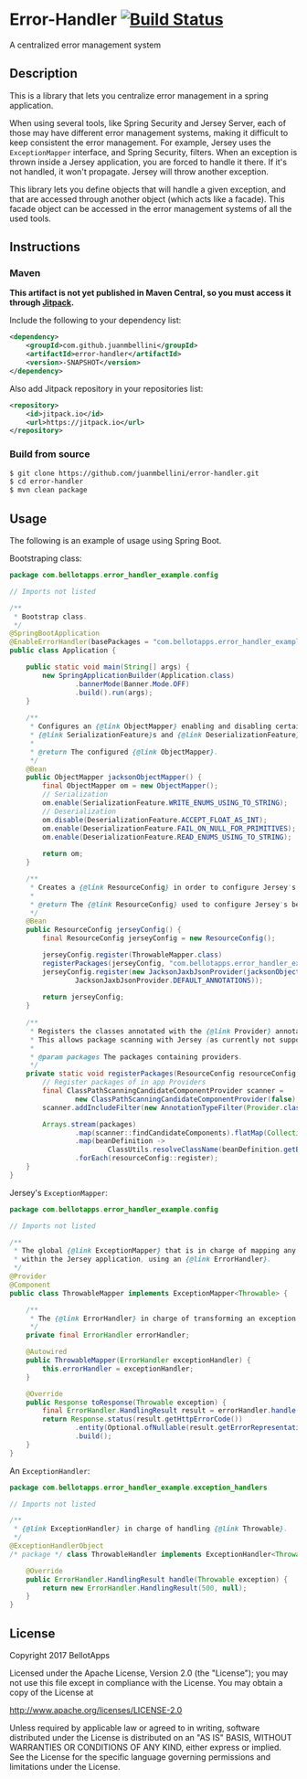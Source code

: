 # Error-Handler [![Build Status](https://travis-ci.org/juanmbellini/error-handler.svg?branch=master)](https://travis-ci.org/juanmbellini/error-handler)
A centralized error management system

## Description

This is a library that lets you centralize error management in a spring application.

When using several tools, like Spring Security and Jersey Server, each of those may have different error management systems, making it difficult to keep consistent the error management. For example, Jersey uses the ```ExceptionMapper``` interface, and Spring Security, filters. When an exception is thrown inside a Jersey application, you are forced to handle it there. If it's not handled, it won't propagate. Jersey will throw another exception.

This library lets you define objects that will handle a given exception, and that are accessed through another object (which acts like a facade). This facade object can be accessed in the error management systems of all the used tools.

## Instructions

### Maven
**This artifact is not yet published in Maven Central, so you must access it through [Jitpack](https://jitpack.io/).**

Include the following to your dependency list:

```xml
<dependency>
    <groupId>com.github.juanmbellini</groupId>
    <artifactId>error-handler</artifactId>
    <version>-SNAPSHOT</version>
</dependency>
```
Also add Jitpack repository in your repositories list:

```xml
<repository>
    <id>jitpack.io</id>
    <url>https://jitpack.io</url>
</repository>
```

### Build from source
```bash
$ git clone https://github.com/juanmbellini/error-handler.git
$ cd error-handler
$ mvn clean package
```

## Usage
The following is an example of usage using Spring Boot.

Bootstraping class:

```java
package com.bellotapps.error_handler_example.config

// Imports not listed

/**
 * Bootstrap class.
 */
@SpringBootApplication
@EnableErrorHandler(basePackages = "com.bellotapps.error_handler_example.exception_handlers")
public class Application {

    public static void main(String[] args) {
        new SpringApplicationBuilder(Application.class)
                .bannerMode(Banner.Mode.OFF)
                .build().run(args);
    }
	    
    /**
     * Configures an {@link ObjectMapper} enabling and disabling certain
     * {@link SerializationFeature}s and {@link DeserializationFeature}s
     *
     * @return The configured {@link ObjectMapper}.
     */
    @Bean
    public ObjectMapper jacksonObjectMapper() {
        final ObjectMapper om = new ObjectMapper();
        // Serialization
        om.enable(SerializationFeature.WRITE_ENUMS_USING_TO_STRING);
        // Deserialization
        om.disable(DeserializationFeature.ACCEPT_FLOAT_AS_INT);
        om.enable(DeserializationFeature.FAIL_ON_NULL_FOR_PRIMITIVES);
        om.enable(DeserializationFeature.READ_ENUMS_USING_TO_STRING);
        
        return om;
    }

    /**
     * Creates a {@link ResourceConfig} in order to configure Jersey's behaviour.
     *
     * @return The {@link ResourceConfig} used to configure Jersey's behaviour.
     */
    @Bean
    public ResourceConfig jerseyConfig() {
        final ResourceConfig jerseyConfig = new ResourceConfig();

        jerseyConfig.register(ThrowableMapper.class)
        registerPackages(jerseyConfig, "com.bellotapps.error_handler_example.controllers");
        jerseyConfig.register(new JacksonJaxbJsonProvider(jacksonObjectMapper(),
                JacksonJaxbJsonProvider.DEFAULT_ANNOTATIONS));
    
        return jerseyConfig;
    }
    
    /**
     * Registers the classes annotated with the {@link Provider} annotation in the given {@code packages}.
     * This allows package scanning with Jersey (as currently not supported by library).
     *
     * @param packages The packages containing providers.
     */
    private static void registerPackages(ResourceConfig resourceConfig, String... packages) {
        // Register packages of in app Providers
        final ClassPathScanningCandidateComponentProvider scanner =
	            new ClassPathScanningCandidateComponentProvider(false);
	    scanner.addIncludeFilter(new AnnotationTypeFilter(Provider.class));

        Arrays.stream(packages)
                .map(scanner::findCandidateComponents).flatMap(Collection::stream)
                .map(beanDefinition ->
                        ClassUtils.resolveClassName(beanDefinition.getBeanClassName(), resourceConfig.getClassLoader()))
                .forEach(resourceConfig::register);
    }
}

```

Jersey's ```ExceptionMapper```:

```java
package com.bellotapps.error_handler_example.config

// Imports not listed

/**
 * The global {@link ExceptionMapper} that is in charge of mapping any {@link Throwable} thrown
 * within the Jersey application, using an {@link ErrorHandler}.
 */
@Provider
@Component
public class ThrowableMapper implements ExceptionMapper<Throwable> {

    /**
     * The {@link ErrorHandler} in charge of transforming an exception into data to be returned in the response.
     */
    private final ErrorHandler errorHandler;

    @Autowired
    public ThrowableMapper(ErrorHandler exceptionHandler) {
        this.errorHandler = exceptionHandler;
    }

    @Override
    public Response toResponse(Throwable exception) {
        final ErrorHandler.HandlingResult result = errorHandler.handle(exception);
        return Response.status(result.getHttpErrorCode())
                .entity(Optional.ofNullable(result.getErrorRepresentationEntity()).orElse(""))
                .build();
    }
}
```

An ```ExceptionHandler```:

```java
package com.bellotapps.error_handler_example.exception_handlers

// Imports not listed

/**
 * {@link ExceptionHandler} in charge of handling {@link Throwable}.
 */
@ExceptionHandlerObject
/* package */ class ThrowableHandler implements ExceptionHandler<Throwable> {

    @Override
    public ErrorHandler.HandlingResult handle(Throwable exception) {
        return new ErrorHandler.HandlingResult(500, null);
    }
}


```

## License

Copyright 2017 BellotApps

Licensed under the Apache License, Version 2.0 (the "License");
you may not use this file except in compliance with the License.
You may obtain a copy of the License at

   http://www.apache.org/licenses/LICENSE-2.0

Unless required by applicable law or agreed to in writing, software
distributed under the License is distributed on an "AS IS" BASIS,
WITHOUT WARRANTIES OR CONDITIONS OF ANY KIND, either express or implied.
See the License for the specific language governing permissions and
limitations under the License.
 